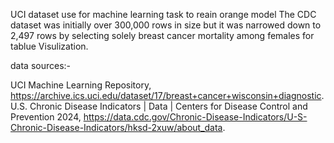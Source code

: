 UCI dataset use for machine learning task to reain orange model 
The CDC dataset was initially over 300,000 rows in size but it was narrowed down to 2,497 rows by selecting solely breast cancer mortality among females for tablue Visulization.

data sources:-

UCI Machine Learning Repository, https://archive.ics.uci.edu/dataset/17/breast+cancer+wisconsin+diagnostic.
U.S. Chronic Disease Indicators | Data | Centers for Disease Control and Prevention 2024, https://data.cdc.gov/Chronic-Disease-Indicators/U-S-Chronic-Disease-Indicators/hksd-2xuw/about_data.
